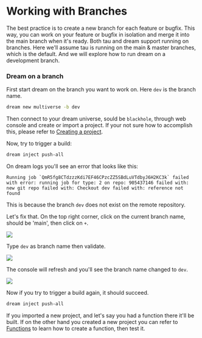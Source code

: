 # Working with Branches

<!-- Source: docs-old/01-dev-getting-started/11-work-with-branches.md -->


The best practice is to create a new branch for each feature or bugfix. This way, you can work on your feature or bugfix in isolation and merge it into the main branch when it's ready. Both tau and dream support running on branches. Here we'll assume tau is running on the main & master branches, which is the default. And we will explore how to run dream on a development branch.

### Dream on a branch
First start dream on the branch you want to work on. Here `dev` is the branch name.

```bash
dream new multiverse -b dev
```

Then connect to your dream universe, sould be `blackhole`, through web console and create or import a project. If your not sure how to accomplish this, please refer to [Creating a project](02-first-project.md).

Now, try to trigger a build:
```bash
dream inject push-all
```

On dream logs you'll see an error that looks like this:
```
Running job `QmR5fg8CTdzzzKdi7EF46CPzcZZ5SBdLuVTdbyJ6H2KC3k` failed with error: running job for type: 2 on repo: 905437146 failed with: new git repo failed with: Checkout dev failed with: reference not found
```

This is because the branch `dev` does not exist on the remote repository.


Let's fix that. On the top right corner, click on the current branch name, should be 'main', then click on `+`.

![](/images/webconsole-create-new-branch.png)

Type `dev` as branch name then validate.

![](/images/webconsole-create-new-branch-modal.png)

The console will refresh and you'll see the branch name changed to `dev`.

![](/images/webconsole-create-branch-set-to-dev.png)

Now if you try to trigger a build again, it should succeed.
```bash
dream inject push-all
```

If you imported a new project, and let's say you had a function there it'll be built. If on the other hand you created a new project you can refer to [Functions](03-first-function.md) to learn how to create a function, then test it.
